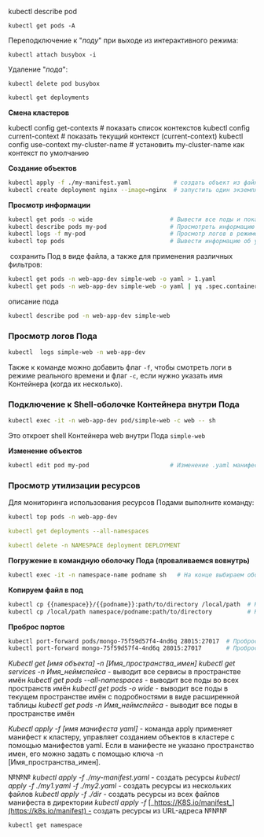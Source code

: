 

kubectl describe pod
```
kubectl get pods -A
```
Переподключение к "_поду_" при выходе из интерактивного режима:  

```
kubectl attach busybox -i
```
  
Удаление "_пода_":  

```
kubectl delete pod busybox
```

```csharp
kubectl get deployments
```

**Смена кластеров**

kubectl config get-contexts # показать список контекстов kubectl config current-context # показать текущий контекст (current-context) kubectl config use-context my-cluster-name # установить my-cluster-name как контекст по умолчанию

**Создание объектов**

```bash
kubectl apply -f ./my-manifest.yaml            # создать объект из файла
kubectl create deployment nginx --image=nginx  # запустить один экземпляр nginx
```

**Просмотр информации**

```bash
kubectl get pods -o wide                      # Вывести все поды и показать, на каких они нодах
kubectl describe pods my-pod                  # Просмотреть информацию о поде такую как время                                                                 # старта, количество и причины рестартов, QoS-класс и прочее
kubectl logs -f my-pod                        # Просмотр логов в режиме реального времени
kubectl top pods                              # Вывести информацию об утилизации ресурсов подами
```

 сохранить Под в виде файла, а также для применения различных фильтров:

```bash
kubectl get pods -n web-app-dev simple-web -o yaml > 1.yaml
kubectl get pods -n web-app-dev simple-web -o yaml | yq .spec.containers[]
```
описание пода
```bash
kubectl describe pod -n web-app-dev simple-web
```


### Просмотр логов Пода

```bash
kubectl  logs simple-web -n web-app-dev
```
Также к команде можно добавить флаг `-f`, чтобы смотреть логи в режиме реального времени и флаг `-c`, если нужно указать имя Контейнера (когда их несколько).


### **Подключение к Shell-оболочке Контейнера внутри Пода**
```bash
kubectl exec -it -n web-app-dev pod/simple-web -c web -- sh
```
Это откроет shell Контейнера web внутри Пода `simple-web`


**Изменение объектов**

```bash
kubectl edit pod my-pod                       # Изменение .yaml манифеста пода
```


### Просмотр утилизации ресурсов

Для мониторинга использования ресурсов Подами выполните команду:

```bash
kubectl top pods -n web-app-dev
```




```yaml
kubectl get deployments --all-namespaces
```
```yaml
kubectl delete -n NAMESPACE deployment DEPLOYMENT
```

**Погружение в командную оболочку Пода (проваливаемся вовнутрь)**

```bash
kubectl exec -it -n namespace-name podname sh   # На конце выбираем оболочку, если нет sh, ставим bash
```


**Копируем файл в под**

```bash
kubectl cp {{namespace}}/{{podname}}:path/to/directory /local/path  # Копирование файла из Пода
kubectl cp /local/path namespace/podname:path/to/directory          # Копирования файла в Под
```

**Проброс портов**

```bash
kubectl port-forward pods/mongo-75f59d57f4-4nd6q 28015:27017  # Проброс порта Пода
kubectl port-forward mongo-75f59d57f4-4nd6q 28015:27017       # Проброс порта Сервиса
```


_Kubectl get [имя объекта] -n [Имя_пространства_имен]_
_kubectl get services -n Имя_неймспейса_ - выводит все сервисы в пространстве имён
_kubectl get pods --all-namespaces_ - выводит все поды во всех пространств имён
_kubectl get pods -o wide_ - выводит все поды в текущем пространстве имён с подробностями в виде расширенной таблицы
_kubectl get pods -n Имя_неймспейса_ - выводит все поды в пространстве имён


_Kubectl apply -f [имя манифеста yaml]_ - команда apply применяет манифест к кластеру, управляет созданием объектов в кластере с помощью манифестов yaml. Если в манифесте не указано пространство имен, его можно задать с помощью ключа -n [Имя_пространства_имен].


№№№
_kubectl apply -f ./my-manifest.yaml_ - создать ресурсы
_kubectl apply -f ./my1.yaml -f ./my2.yaml_ - создать ресурсы из нескольких файлов
_kubectl apply -f ./dir_ - создать ресурсы из всех файлов манифеста в директории
_kubectl apply -f_ [_https://K8S.io/manifest_](https://k8s.io/manifest) - создать ресурсы из URL-адреса
№№№

```
kubectl get namespace
```

